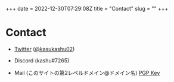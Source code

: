 +++ 
date = 2022-12-30T07:29:08Z
title = "Contact"
slug = "" 
+++

# Contact
- [Twitter](https://twitter.com/kasukashu02) ([@kasukashu02](https://twitter.com/kasukashu02))

- Discord (kashu#7265)

- Mail (このサイトの第2レベルドメイン@ドメイン名) [PGP Key](https://gist.github.com/kashu-02/42a466ff72fe35a0753db88e4fe55ce5)

